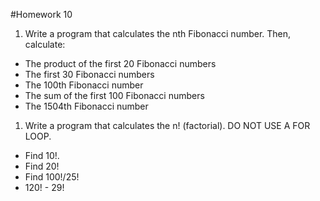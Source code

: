 #Homework 10

1. Write a program that calculates the nth Fibonacci number. Then, calculate:
- The product of the first 20 Fibonacci numbers
- The first 30 Fibonacci numbers
- The 100th Fibonacci number
- The sum of the first 100 Fibonacci numbers
- The 1504th Fibonacci number
1. Write a program that calculates the n! (factorial). DO NOT USE A FOR LOOP.
- Find 10!.
- Find 20!
- Find 100!/25!
- 120! - 29!

